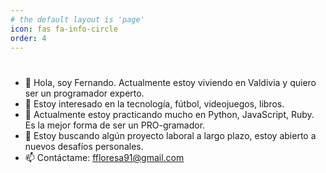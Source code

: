 ```yaml
---
# the default layout is 'page'
icon: fas fa-info-circle
order: 4
---
```

#
- 👋 Hola, soy Fernando. Actualmente estoy viviendo en Valdivia y quiero ser un programador experto.
- 👀 Estoy interesado en la tecnología, fútbol, videojuegos, libros.
- 🌱 Actualmente estoy practicando mucho en Python, JavaScript, Ruby. Es la mejor forma de ser un PRO-gramador.
- 💞️ Estoy buscando algún proyecto laboral a largo plazo, estoy abierto a nuevos desafíos personales.
- 📫 Contáctame: <ffloresa91@gmail.com>
